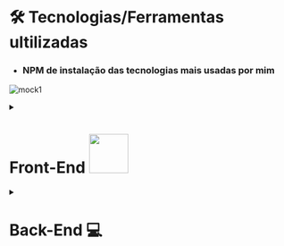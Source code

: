 
# 🛠️ Tecnologias/Ferramentas ultilizadas

* ### NPM  de instalação das tecnologias mais usadas por mim

![mock1](https://user-images.githubusercontent.com/71772559/113493479-eceeda80-94b5-11eb-94ea-59e50e56a31f.png)

<details>
 <summary><h1>Front-End <img src="https://github.com/rafaballerini/ReactHooks/blob/master/public/React.svg.png?raw=true" width="70px"></h2>
 </summary>

* ## Instalação React / Next.JS / Styled-Components

```bash
npm create next-app
```

* ## Style-components

```bash
npm i styled-components --save
```

```bash
npm i  -D babel-plugin-styled-components
```

 Para utilizaçâo do Styled Components com Next é necessário a criação do arquivo `babel.config.js` na raiz do projeto com as configurações a seguir:  

```.json
  {
  "presets": [
    "next/babel"
  ],
  "plugins": [
    [
      "styled-components",
      {
        "ssr": true,
        "displayName": true,
        "preprocess": false
      }
    ]
  ]
}
```

* ## React icons

[Buscar Icones](https://react-icons.github.io/react-icons/)

```bash
  npm i  react-icons --save 
```

* ## React Reveall

```bash
npm i  react-awesome-reveal @emotion/react --save
```

* ## React Tilt [site](https://mkosir.github.io/react-parallax-tilt/?path=/story/react-parallax-tilt--default)

```bash
npm i  react-parallax-tilt
```

* ## Animate.css

```bash
npm i  animate.css --save 
```

* ## Spline 3D

```bash
npm i  @splinetool/react-spline @splinetool/runtime
```

</details>

<details>
 <summary><h1>Back-End 💻</h2></summary>

<details>
 <summary><h2>ambiente Node.js</h2></summary>

```bash
 npm init -y   
```
* ## All

```bash
 npm i typescript @types/express @types/node tsup vitest  eslint tsx -D   
```

* ## TSX

```bash
 npm i tsx -D   
```

* ## TypeScript

```bash
npm add typescript @types/express @types/node -D 
```

* ### Configuração do TypeScript

```bash
 npx tsc --init
```

* ## compilar  TypeScript

```bash
npm add ts-node-dev -D
```

## compilar TypeScript (Build)

* ###  tsup

```bash
npm i tsup -D
```

* ## ESlint

```bash
 npm i eslint -D   
```

```bash
 npm init @eslint/config 
```

```bash
 npm i @rocketseat/eslint-config -D   
```

 arquivo `.eslintrc.json`

```.json
 {
   "extends": {
     "@rocketseat/eslint-config/node"
   }
 }
```

  ```.json
 {
   "scripts": {
     "start": "tsx src/server.ts",
     "lint": "eslint src --ext .ts --fix",
     "dev": "tsx watch src/server.ts",
     "build": "tsup src",
     "test": "viteste"
   }
 }
 ```

</details>

<details>
 <summary><h2>Framework</h2></summary>

* ###  Express
  
    ```bash
     npm i express   
    ```

    ```bash
     npm i  @types/express -D 
    ```
  
* ###  Fastify
  
    ```bash
     npm i express   
    ```

    ```bash
     npm i  #fastify/cors
    ```
  
* ###  Nest.JS
  
   ```bash
    npm i express   
   ```

   ```bash
     npm i  @types/express -D 
   ```

</details>

<details>
 <summary><h2>Testes</h2></summary>

* ###  Viteste

 ```bash
  npm i vitest -D
 ```

</details>

<details>
 <summary><h2>Docker</h2></summary>

* ###  Docker Composer
`docker-compose.yml`

 ```yml
  version: '3'
    services:
      api-solid-pg:
        image: bitnami/postgresql
        ports:
          - 5432:5432
        environment:
          - POSTGRESQL_USERNAME=docker
          - POSTGRESQL_PASSWORD=docker
          - POSTGRESQL_DATABASE=apisolid
      
 ```

 ```bash
  docker compose up -d
 ```

</details>


<details>
 <summary>
   <h2>SQL Query Builder</h2>
 </summary>

* ###  Knex.js

 ```bash
   npm install knex sqlite3
 ```

</details>




<details>
 <summary><h2>ORM</h2></summary>

* ###  Prisma
 
```bash
 npm i -D prisma
```

```bash
 npm i @prisma/client
```

#### Iniciando Database

```bash
 npx prisma init --datasource-provider sqlite
```

#### Criando Migrations

 ```bash
 npx prisma migrate dev
```

#### Prisma Studio

```bash
 npx prisma studio
```

#### Gerador de diagrama de relacionamento com entidades Prisma

```bash
 npm i -D prisma-erd-generator @mermaid-js/mermaid-cli
```

Cole esse código no arquivo  `schema.prisma` :

 ```.js
  generator erd {
     provider = "prisma-erd-generator"
  }
 ```

 ```bash
 npx prisma generate
```

</details>



<details>
 <summary><h2>ORM</h2></summary>

* ### Type ORM

#### -> Com PostgreSQL

```bash
 yarn  typeorm reflect-metadata pg
```

#### Criando Migrations

```bash
 yarn add typeorm migration:create -n CreateCategories
```

* ## Ejs

```bash
 express nomeProjeto --ejs   
```

* ## Sequelize

```bash
 yarn add sequelize
```

```bash
yarn add sequelize-cli -D
```

### Models co sequelize

```bash
yarn sequelize init:models
```

</details>

<details>
 <summary><h2>Database</h2></summary>

* ## MySQL

```bash
yarn add install mysql2
```

</details>

<details>
<summary><h2>Database</h2></summary>

* ## axios

```bash
 yarn add --save axios   
```

</details>

<details>
<summary><h2>Database</h2></summary>

* ## GraphQL

```bash
 yarn add type-graphql graphql apollo-server class-validator reflect-metadata
 
```

```bash
 yarn add type-g
 
```

</details>

# CMS

* ## Prismic

```
 yarn add @prismicio/react @prismicio/client
``
 
</details> 





# Ferramentas Extras

* [CSS Buttons](https://uiverse.io)
* [Neumorphism](https://neumorphism.io/#e0e0e0)
* [Efeito Vidro](https://css.glass/)
* [Testes](https://www.refraction.dev/)
* [Box-Shadow CSS Generator](https://html-css-js.com/css/generator/box-shadow/)
* [FANCY-BORDER-RADIUS](https://9elements.github.io/fancy-border-radius/)

